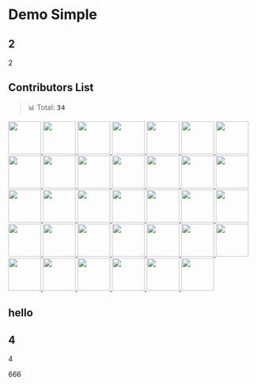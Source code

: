 # Demo Simple

## 2
2

## Contributors List

> 📊 Total: <kbd>**34**</kbd>

<a href="https://github.com/bubkoo" title="bubkoo">
  <img src="https://avatars.githubusercontent.com/u/6045824?v=4" width="66" />
</a>
<a href="https://github.com/semantic-release-bot" title="semantic-release-bot">
  <img src="https://avatars.githubusercontent.com/u/32174276?v=4" width="66" />
</a>
<a href="https://github.com/NewByVector" title="NewByVector">
  <img src="https://avatars.githubusercontent.com/u/20186737?v=4" width="66" />
</a>
<a href="https://github.com/apps/x6-bot" title="x6-bot[bot]">
  <img src="https://avatars.githubusercontent.com/in/81133?v=4" width="66" />
</a>
<a href="https://github.com/apps/dependabot-preview" title="dependabot-preview[bot]">
  <img src="https://avatars.githubusercontent.com/in/2141?v=4" width="66" />
</a>
<a href="https://github.com/afc163" title="afc163">
  <img src="https://avatars.githubusercontent.com/u/507615?v=4" width="66" />
</a>
<a href="https://github.com/wtzeng1" title="wtzeng1">
  <img src="https://avatars.githubusercontent.com/u/17686135?v=4" width="66" />
</a>
<a href="https://github.com/OpportunityLiu" title="OpportunityLiu">
  <img src="https://avatars.githubusercontent.com/u/13471233?v=4" width="66" />
</a>
<a href="https://github.com/zdc1111" title="zdc1111">
  <img src="https://avatars.githubusercontent.com/u/39116292?v=4" width="66" />
</a>
<a href="https://github.com/qianjujie" title="qianjujie">
  <img src="https://avatars.githubusercontent.com/u/16394538?v=4" width="66" />
</a>
<a href="https://github.com/Eve-Sama" title="Eve-Sama">
  <img src="https://avatars.githubusercontent.com/u/30228406?v=4" width="66" />
</a>
<a href="https://github.com/prncoprs" title="prncoprs">
  <img src="https://avatars.githubusercontent.com/u/10610742?v=4" width="66" />
</a>
<a href="https://github.com/lyn-boyu" title="lyn-boyu">
  <img src="https://avatars.githubusercontent.com/u/47809781?v=4" width="66" />
</a>
<a href="https://github.com/sscfaith" title="sscfaith">
  <img src="https://avatars.githubusercontent.com/u/23066241?v=4" width="66" />
</a>
<a href="https://github.com/luzhuang" title="luzhuang">
  <img src="https://avatars.githubusercontent.com/u/10904030?v=4" width="66" />
</a>
<a href="https://github.com/xrkffgg" title="xrkffgg">
  <img src="https://avatars.githubusercontent.com/u/29775873?v=4" width="66" />
</a>
<a href="https://github.com/yangling1996" title="yangling1996">
  <img src="https://avatars.githubusercontent.com/u/27794304?v=4" width="66" />
</a>
<a href="https://github.com/daigang666" title="daigang666">
  <img src="https://avatars.githubusercontent.com/u/42136433?v=4" width="66" />
</a>
<a href="https://github.com/BARMPlus" title="BARMPlus">
  <img src="https://avatars.githubusercontent.com/u/14230248?v=4" width="66" />
</a>
<a href="https://github.com/halodong" title="halodong">
  <img src="https://avatars.githubusercontent.com/u/48054715?v=4" width="66" />
</a>
<a href="https://github.com/Draco-china" title="Draco-china">
  <img src="https://avatars.githubusercontent.com/u/22271474?v=4" width="66" />
</a>
<a href="https://github.com/ImgBotApp" title="ImgBotApp">
  <img src="https://avatars.githubusercontent.com/u/31427850?v=4" width="66" />
</a>
<a href="https://github.com/jeggy" title="jeggy">
  <img src="https://avatars.githubusercontent.com/u/51459?v=4" width="66" />
</a>
<a href="https://github.com/olivewind" title="olivewind">
  <img src="https://avatars.githubusercontent.com/u/17901361?v=4" width="66" />
</a>
<a href="https://github.com/ChipNowacek" title="ChipNowacek">
  <img src="https://avatars.githubusercontent.com/u/3668197?v=4" width="66" />
</a>
<a href="https://github.com/GreatAuk" title="GreatAuk">
  <img src="https://avatars.githubusercontent.com/u/20253809?v=4" width="66" />
</a>
<a href="https://github.com/sskyy" title="sskyy">
  <img src="https://avatars.githubusercontent.com/u/1487672?v=4" width="66" />
</a>
<a href="https://github.com/breezefaith" title="breezefaith">
  <img src="https://avatars.githubusercontent.com/u/20924601?v=4" width="66" />
</a>
<a href="https://github.com/Jim-jw" title="Jim-jw">
  <img src="https://avatars.githubusercontent.com/u/27499450?v=4" width="66" />
</a>
<a href="https://github.com/apps/imgbot" title="imgbot[bot]">
  <img src="https://avatars.githubusercontent.com/in/4706?v=4" width="66" />
</a>
<a href="https://github.com/kioyang" title="kioyang">
  <img src="https://avatars.githubusercontent.com/u/25734238?v=4" width="66" />
</a>
<a href="https://github.com/chunwei" title="chunwei">
  <img src="https://avatars.githubusercontent.com/u/1955067?v=4" width="66" />
</a>
<a href="https://github.com/lvhuiyang" title="lvhuiyang">
  <img src="https://avatars.githubusercontent.com/u/12714791?v=4" width="66" />
</a>
<a href="https://github.com/social-uni" title="social-uni">
  <img src="https://avatars.githubusercontent.com/u/14007972?v=4" width="66" />
</a>

## hello


## 4

4

666
